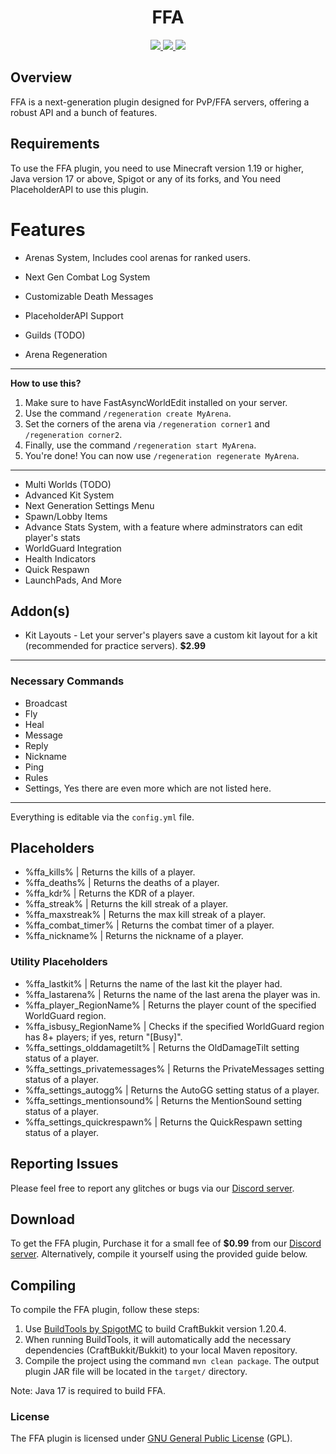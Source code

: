 <h1 align="center">FFA</h1>
<p align="center">
   <a href="https://www.codefactor.io/repository/github/darkxx14/ffa" alt="CodeFactor Score">
        <img src="https://www.codefactor.io/repository/github/darkxx14/ffa/badge"/>
    </a>
     <a href="https://bstats.org/plugin/bukkit/xFFA" alt="bstats servers">
        <img src="https://img.shields.io/bstats/servers/21736?color=brightgreen"/>
    </a>
     <a href="https://bstats.org/plugin/bukkit/xFFA" alt="bstats players">
        <img src="https://img.shields.io/bstats/players/21736?color=brightgreen"/>
    </a>
    </p>
    
## Overview

FFA is a next-generation plugin designed for PvP/FFA servers, offering a robust API and a bunch of features.

## Requirements
To use the FFA plugin, you need to use Minecraft version 1.19 or higher, Java version 17 or above, Spigot or any of its forks, and You need PlaceholderAPI to use this plugin.

#  Features
* Arenas System, Includes cool arenas for ranked users.

* Next Gen Combat Log System
* Customizable Death Messages
* PlaceholderAPI Support
* Guilds (TODO)
* Arena Regeneration
___
  **How to use this?**
  
  1. Make sure to have FastAsyncWorldEdit installed on your server.
  2. Use the command `/regeneration create MyArena`.
  3. Set the corners of the arena via `/regeneration corner1` and `/regeneration corner2`.
  4. Finally, use the command `/regeneration start MyArena`.
  5. You're done! You can now use `/regeneration regenerate MyArena`.
___
* Multi Worlds (TODO)
* Advanced Kit System
* Next Generation Settings Menu
* Spawn/Lobby Items
* Advance Stats System, with a feature where adminstrators can edit player's stats
* WorldGuard Integration
* Health Indicators
* Quick Respawn
* LaunchPads, And More

## Addon(s)
* Kit Layouts - Let your server's players save a custom kit layout for a kit (recommended for practice servers). **$2.99**
____

### Necessary Commands
- Broadcast
- Fly
- Heal
- Message
- Reply
- Nickname
- Ping
- Rules
- Settings, Yes there are even more which are not listed here.
___

Everything is editable via the `config.yml` file.

## Placeholders
- %ffa_kills% | Returns the kills of a player.
- %ffa_deaths% | Returns the deaths of a player.
- %ffa_kdr% | Returns the KDR of a player.
- %ffa_streak% | Returns the kill streak of a player.
- %ffa_maxstreak% | Returns the max kill streak of a player.
- %ffa_combat_timer% | Returns the combat timer of a player.
- %ffa_nickname% | Returns the nickname of a player.

### Utility Placeholders
- %ffa_lastkit% | Returns the name of the last kit the player had.
- %ffa_lastarena% | Returns the name of the last arena the player was in.
- %ffa_player_RegionName% | Returns the player count of the specified WorldGuard region.
- %ffa_isbusy_RegionName% | Checks if the specified WorldGuard region has 8+ players; if yes, return "[Busy]".
- %ffa_settings_olddamagetilt% | Returns the OldDamageTilt setting status of a player.
- %ffa_settings_privatemessages% | Returns the PrivateMessages setting status of a player.
- %ffa_settings_autogg% | Returns the AutoGG setting status of a player.
- %ffa_settings_mentionsound% | Returns the MentionSound setting status of a player.
- %ffa_settings_quickrespawn% | Returns the QuickRespawn setting status of a player.

## Reporting Issues
Please feel free to report any glitches or bugs via our [Discord server](https://discord.gg/XBmrFsg5eR).

## Download
To get the FFA plugin, Purchase it for a small fee of **$0.99** from our [Discord server](https://discord.gg/XBmrFsg5eR). Alternatively, compile it yourself using the provided guide below.

## Compiling
To compile the FFA plugin, follow these steps:
1. Use [BuildTools by SpigotMC](https://www.spigotmc.org/wiki/buildtools/) to build CraftBukkit version 1.20.4.
2. When running BuildTools, it will automatically add the necessary dependencies (CraftBukkit/Bukkit) to your local Maven repository.
3. Compile the project using the command `mvn clean package`. The output plugin JAR file will be located in the `target/` directory.

Note: Java 17 is required to build FFA.

### License
The FFA plugin is licensed under [GNU General Public License](https://github.com/Darkxx14/FFA?tab=GPL-3.0-1-ov-file) (GPL).
